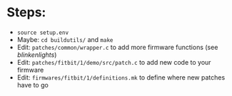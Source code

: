 # Steps:

* `source setup.env`
* Maybe: `cd buildutils/` and `make`
* Edit: `patches/common/wrapper.c` to add more firmware functions (see *blinkenlights*)
* Edit: `patches/fitbit/1/demo/src/patch.c` to add new code to your firmware
* Edit: `firmwares/fitbit/1/definitions.mk` to define where new patches have to go
